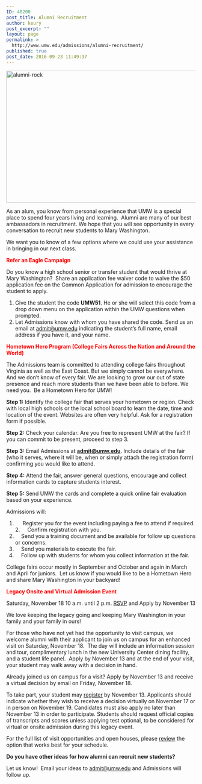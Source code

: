 ```yaml
---
ID: 48200
post_title: Alumni Recruitment
author: keury
post_excerpt: ""
layout: page
permalink: >
  http://www.umw.edu/admissions/alumni-recruitment/
published: true
post_date: 2016-09-23 11:49:37
---
```

<img class="alignnone wp-image-48201 size-full" src="http://www.umw.edu/admissions/wp-content/uploads/sites/6/2016/09/Alumni-Rock.jpg" alt="alumni-rock" width="851" height="350" />

As an alum, you know from personal experience that UMW is a special place to spend four years living and learning.  Alumni are many of our best ambassadors in recruitment. We hope that you will see opportunity in every conversation to recruit new students to Mary Washington.

We want you to know of a few options where we could use your assistance in bringing in our next class.

<span style="color: red"><strong>Refer an Eagle Campaign</strong></span>

Do you know a high school senior or transfer student that would thrive at Mary Washington?  Share an application fee waiver code to waive the $50 application fee on the Common Application for admission to encourage the student to apply.
<ol>
 	<li>Give the student the code <strong>UMW51</strong>. He or she will select this code from a drop down menu on the application within the UMW questions when prompted.</li>
 	<li>Let Admissions know with whom you have shared the code. Send us an email at <a href="mailto:admit@umw.edu">admit@umw.edu</a> indicating the student’s full name, email address if you have it, and your name.</li>
</ol>
<span style="color: red"><strong>Hometown Hero Program (College Fairs Across the Nation and Around the World)</strong></span>

The Admissions team is committed to attending college fairs throughout Virginia as well as the East Coast. But we simply cannot be everywhere. And we don’t know of every fair. We are looking to grow our out of state presence and reach more students than we have been able to before. We need you.  Be a Hometown Hero for UMW!

<strong>Step 1:</strong> Identify the college fair that serves your hometown or region. Check with local high schools or the local school board to learn the date, time and location of the event. Websites are often very helpful. Ask for a registration form if possible.

<strong>Step 2:</strong> Check your calendar. Are you free to represent UMW at the fair? If you can commit to be present, proceed to step 3.

<strong>Step 3:</strong> Email Admissions at <a href="mailto:admit@umw.edu"><strong>admit@umw.edu</strong></a>. Include details of the fair (who it serves, where it will be, when or simply attach the registration form) confirming you would like to attend.

<strong>Step 4:</strong> Attend the fair, answer general questions, encourage and collect information cards to capture students interest.

<strong>Step 5:</strong> Send UMW the cards and complete a quick online fair evaluation based on your experience.

Admissions will:
1.      Register you for the event including paying a fee to attend if required.
2.     Confirm registration with you.
3.     Send you a training document and be available for follow up questions or concerns.
4.     Send you materials to execute the fair.
5.     Follow up with students for whom you collect information at the fair.

College fairs occur mostly in September and October and again in March and April for juniors.  Let us know if you would like to be a Hometown Hero and share Mary Washington in your backyard!

<span style="color: red"><strong>Legacy Onsite and Virtual Admission Event
</strong></span>

Saturday, November 18 10 a.m. until 2 p.m.
<a href="https://umw.askadmissions.net/Portal/EI/ViewDetails?gid=623577b2e4f6f75b1647b885942b3045284601">RSVP</a> and Apply by November 13

We love keeping the legacy going and keeping Mary Washington in your family and your family in ours!

For those who have not yet had the opportunity to visit campus, we welcome alumni with their applicant to join us on campus for an enhanced visit on Saturday, November 18.  The day will include an information session and tour, complimentary lunch in the new University Center dining facility, and a student life panel.  Apply by November 13 and at the end of your visit, your student may walk away with a decision in hand.

Already joined us on campus for a visit? Apply by November 13 and receive a virtual decision by email on Friday, November 18.

To take part, your student may <a href="https://umw.askadmissions.net/Portal/EI/ViewDetails?gid=623577137898501a094262a499697b7384a7d2"><u>register</u></a> by November 13. Applicants should indicate whether they wish to receive a decision virtually on November 17 or in person on November 19. Candidates must also apply no later than November 13 in order to participate. Students should request official copies of transcripts and scores unless applying test optional, to be considered for virtual or onsite admission during this legacy event.

For the full list of visit opportunities and open houses, please <a href="http://www.umw.edu/admissions/visit/">review</a> the option that works best for your schedule.

<strong>Do you have other ideas for how alumni can recruit new students?</strong>

Let us know!  Email your ideas to <a href="mailto:admit@umw.edu">admit@umw.edu</a> and Admissions will follow up.